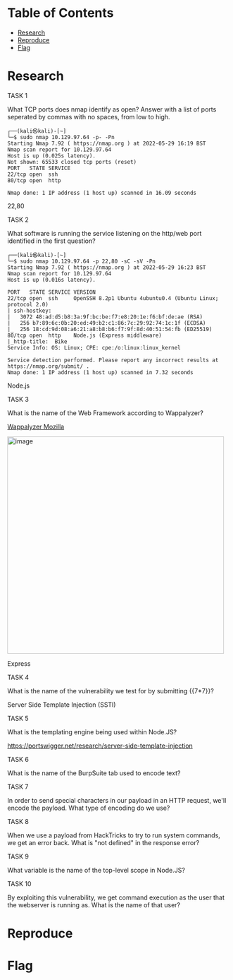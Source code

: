 # Table of Contents

- [Research](#research)
- [Reproduce](#reproduce)
- [Flag](#flag)

# Research

TASK 1

What TCP ports does nmap identify as open? Answer with a list of ports seperated by commas with no spaces, from low to high.

    ┌──(kali㉿kali)-[~]
    └─$ sudo nmap 10.129.97.64 -p- -Pn                                                                                                                         
    Starting Nmap 7.92 ( https://nmap.org ) at 2022-05-29 16:19 BST
    Nmap scan report for 10.129.97.64
    Host is up (0.025s latency).
    Not shown: 65533 closed tcp ports (reset)
    PORT   STATE SERVICE
    22/tcp open  ssh
    80/tcp open  http

    Nmap done: 1 IP address (1 host up) scanned in 16.09 seconds


22,80

TASK 2

What software is running the service listening on the http/web port identified in the first question?

    ┌──(kali㉿kali)-[~]
    └─$ sudo nmap 10.129.97.64 -p 22,80 -sC -sV -Pn
    Starting Nmap 7.92 ( https://nmap.org ) at 2022-05-29 16:23 BST
    Nmap scan report for 10.129.97.64
    Host is up (0.016s latency).

    PORT   STATE SERVICE VERSION
    22/tcp open  ssh     OpenSSH 8.2p1 Ubuntu 4ubuntu0.4 (Ubuntu Linux; protocol 2.0)
    | ssh-hostkey: 
    |   3072 48:ad:d5:b8:3a:9f:bc:be:f7:e8:20:1e:f6:bf:de:ae (RSA)
    |   256 b7:89:6c:0b:20:ed:49:b2:c1:86:7c:29:92:74:1c:1f (ECDSA)
    |_  256 18:cd:9d:08:a6:21:a8:b8:b6:f7:9f:8d:40:51:54:fb (ED25519)
    80/tcp open  http    Node.js (Express middleware)
    |_http-title:  Bike 
    Service Info: OS: Linux; CPE: cpe:/o:linux:linux_kernel

    Service detection performed. Please report any incorrect results at https://nmap.org/submit/ .
    Nmap done: 1 IP address (1 host up) scanned in 7.32 seconds

Node.js


TASK 3

What is the name of the Web Framework according to Wappalyzer?

[Wappalyzer Mozilla](https://addons.mozilla.org/en-US/firefox/addon/wappalyzer/)

<img width="492" alt="image" src="https://user-images.githubusercontent.com/10171446/170877416-b26e6d47-5f77-4314-b4f2-f0450bece22c.png">

Express

TASK 4

What is the name of the vulnerability we test for by submitting {{7*7}}?

Server Side Template Injection (SSTI)

TASK 5

What is the templating engine being used within Node.JS?

https://portswigger.net/research/server-side-template-injection



TASK 6

What is the name of the BurpSuite tab used to encode text?

TASK 7

In order to send special characters in our payload in an HTTP request, we'll encode the payload. What type of encoding do we use?

TASK 8

When we use a payload from HackTricks to try to run system commands, we get an error back. What is "not defined" in the response error?

TASK 9

What variable is the name of the top-level scope in Node.JS?

TASK 10

By exploiting this vulnerability, we get command execution as the user that the webserver is running as. What is the name of that user?



# Reproduce


# Flag
